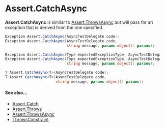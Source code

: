 # Assert.CatchAsync


**Assert.CatchAsync** is similar to [Assert.ThrowsAsync](Assert.ThrowsAsync.md) but will pass for an exception
that is derived from the one specified.

```csharp
Exception Assert.CatchAsync(AsyncTestDelegate code);
Exception Assert.CatchAsync(AsyncTestDelegate code,
                            string message, params object[] params);

Exception Assert.CatchAsync(Type expectedExceptionType, AsyncTestDelegate code);
Exception Assert.CatchAsync(Type expectedExceptionType, AsyncTestDelegate code,
                            string message, params object[] params);

T Assert.CatchAsync<T>(AsyncTestDelegate code);
T Assert.CatchAsync<T>(AsyncTestDelegate code,
                       string message, params object[] params);
```

#### See also...
 * [Assert.Catch](Assert.Catch.md)
 * [Assert.Throws](Assert.Throws.md)
 * [Assert.ThrowsAsync](Assert.ThrowsAsync.md)
 * [ThrowsConstraint](xref:ThrowsConstraint)
